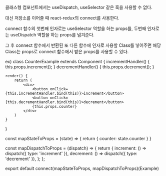 클래스형 컴포넌트에서는 useDispatch, useSelector 같은 훅을 사용할 수 없다.

대신 저장소를 이어줄 때 react-redux의 connect를 사용한다.

connect 함수의 첫번째 인자로는 useSelector 역할을 하는 props를,
               두번째 인자로는 useDispatch 역할을 하는 props를 넘겨준다.

그 후 connect 함수에서 반환된 또 다른 함수에 인자로 사용할 Class를 넣어주면 해당 Class는 props로 connect 함수에서
받은 props를 사용할 수 있다.

ex)
class CounterExample extends Component {
    incrementHandler() {
      this.props.increment();
    }
    decrementHandler() {
      this.props.decrement();
    }

    render() {
        return (
            <div>
                <button onClick={this.incrementHandler.bind(this)}>increment</button>
                <button onClick={this.decrementHandler.bind(this)}>decrement</button>
                {this.props.counter}
            </div>
        )
    }
}

const mapStateToProps = (state) => {
    return {
        counter: state.counter
    }
}

const mapDispatchToProps = (dispatch) => {
  return {
    increment: () => dispatch({ type: 'increment' }),
    decrement: () => dispatch({ type: 'decrement' }),
  };
};

export default connect(mapStateToProps, mapDispatchToProps)(Example) 
<!-- closure와 HOC를 사용하는 것인듯함 -->